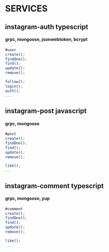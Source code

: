 # SERVICES

## instagram-auth typescript
#### grpc, mongoose, jsonwebtoken, bcrypt

```ts
#user
create();
findOne();
find();
update();
remove();

follow();
login();
auth();
...
```


## instagram-post javascript
#### grpc, mongoose

```ts
#post
create();
findOne();
find();
update();
remove();

like();
...
```

## instagram-comment typescript
#### grpc, mongoose, yup

```ts
#comment
create();
findOne();
find();
update();
remove();

like();
...
```
